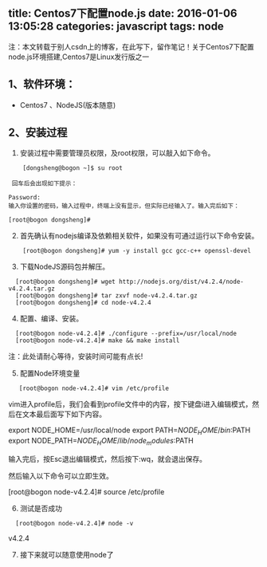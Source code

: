 title: Centos7下配置node.js
date: 2016-01-06 13:05:28
categories: javascript
tags: node
---
注：本文转载于别人csdn上的博客，在此写下，留作笔记！关于Centos7下配置node.js环境搭建,Centos7是Linux发行版之一
<!--more-->

## 1、软件环境：
 - Centos7 、NodeJS(版本随意)

## 2、安装过程

1. 安装过程中需要管理员权限，及root权限，可以敲入如下命令。
```
	[dongsheng@bogon ~]$ su root
```
	 回车后会出现如下提示：

	Password: 
	输入你设置的密码，输入过程中，终端上没有显示，但实际已经输入了。输入完后如下：

	[root@bogon dongsheng]#

2. 首先确认有nodejs编译及依赖相关软件，如果没有可通过运行以下命令安装。
```
	[root@bogon dongsheng]# yum -y install gcc gcc-c++ openssl-devel
```

3. 下载NodeJS源码包并解压。
```
  [root@bogon dongsheng]# wget http://nodejs.org/dist/v4.2.4/node-v4.2.4.tar.gz
  [root@bogon dongsheng]# tar zxvf node-v4.2.4.tar.gz
  [root@bogon dongsheng]# cd node-v4.2.4
```

4. 配置、编译、安装。
```
  [root@bogon node-v4.2.4]# ./configure --prefix=/usr/local/node
  [root@bogon node-v4.2.4]# make && make install
```
 注：此处请耐心等待，安装时间可能有点长!

5. 配置Node环境变量
```
   [root@bogon node-v4.2.4]# vim /etc/profile
```
   vim进入profile后，我们会看到profile文件中的内容，按下键盘i进入编辑模式，然后在文本最后面写下如下内容。

  export NODE_HOME=/usr/local/node
  export PATH=$NODE_HOME/bin:$PATH
  export NODE_PATH=$NODE_HOME/lib/node_modules:$PATH

  输入完后，按Esc退出编辑模式，然后按下:wq，就会退出保存。

  然后输入以下命令可以立即生效。

  [root@bogon node-v4.2.4]# source /etc/profile

6. 测试是否成功
```
  [root@bogon node-v4.2.4]# node -v
```
 v4.2.4

7. 接下来就可以随意使用node了
